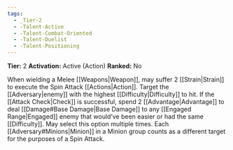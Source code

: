 ```yaml
---
tags:
  - _Tier-2
  - -Talent-Active
  - -Talent-Combat-Oriented
  - -Talent-Duelist
  - -Talent-Positioning
---
```

**Tier:** 2
**Activation:** Active (Action)
**Ranked:** No

When wielding a Melee [[Weapons|Weapon]], may suffer 2 [[Strain|Strain]] to execute the Spin Attack [[Actions|Action]]. Target the [[Adversary|enemy]] with the highest [[Difficulty|Difficulty]] to hit. If the [[Attack Check|Check]] is successful, spend 2 [[Advantage|Advantage]] to deal [[Damage#Base Damage|Base Damage]] to any [[Engaged Range|Engaged]] enemy that would’ve been easier or had the same [[Difficulty]]. May select this option multiple times. Each [[Adversary#Minions|Minion]] in a Minion group counts as a different target for the purposes of a Spin Attack.
